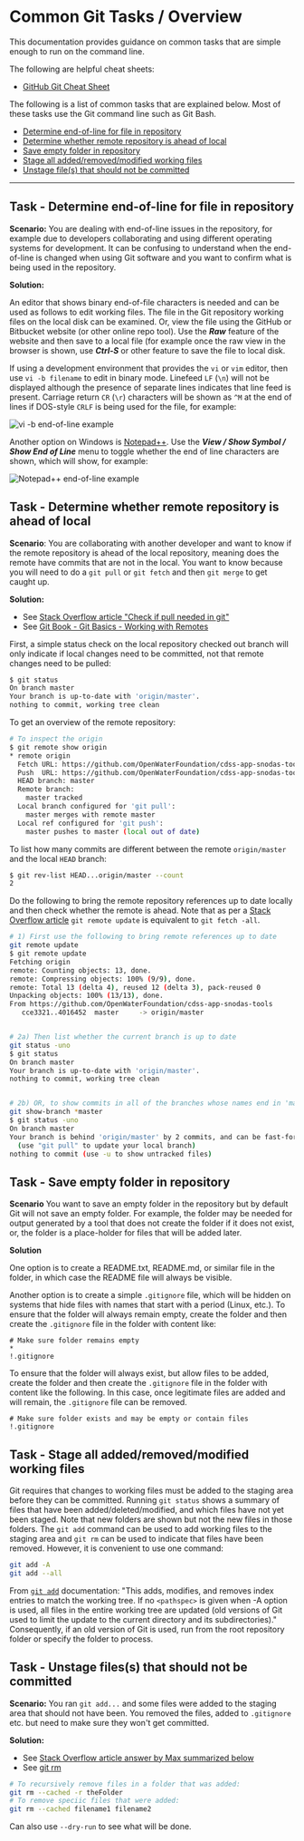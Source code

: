 # Common Git Tasks / Overview

This documentation provides guidance on common tasks that are simple enough to run on the command line.

The following are helpful cheat sheets:

* [GitHub Git Cheat Sheet](https://services.github.com/on-demand/downloads/github-git-cheat-sheet.pdf)

The following is a list of common tasks that are explained below.
Most of these tasks use the Git command line such as Git Bash.

* [Determine end-of-line for file in repository](#task-determine-end-of-line-for-file-in-repository)
* [Determine whether remote repository is ahead of local](#task-determine-whether-remote-repository-is-ahead-of-local)
* [Save empty folder in repository](#task-save-empty-folder-in-repository)
* [Stage all added/removed/modified working files](#task-stage-all-addedremovedmodified-working-files)
* [Unstage file(s) that should not be committed](#task-unstage-filess-that-should-not-be-committed)

------

## Task - Determine end-of-line for file in repository

**Scenario:**  You are dealing with end-of-line issues in the repository, for example due to developers
collaborating and using different operating systems for development.
It can be confusing to understand when the end-of-line is changed when using Git software
and you want to confirm what is being used in the repository.

**Solution:**

An editor that shows binary end-of-file characters is needed and can be used as follows to edit working files.
The file in the Git repository working files on the local disk can be examined.
Or, view the file using the GitHub or Bitbucket website (or other online repo tool).
Use the ***Raw*** feature of the website and then save to a local file
(for example once the raw view in the browser is shown, use ***Ctrl-S*** or other feature to save the file to local disk.

If using a development environment that provides the `vi` or `vim` editor, then use `vi -b filename` to edit in binary mode.
Linefeed `LF` (`\n`) will not be displayed although the presence of separate lines indicates that line feed is present.
Carriage return `CR` (`\r`) characters will be shown as `^M` at the end of lines
if DOS-style `CRLF` is being used for the file, for example:

![vi -b end-of-line example](overview-images/vi-b-end-of-line.png)

Another option on Windows is [Notepad++](https://notepad-plus-plus.org/).  Use the ***View / Show Symbol / Show End of Line*** menu to toggle
whether the end of line characters are shown, which will show, for example:

![Notepad++ end-of-line example](overview-images/notepadpp-end-of-line.png)

## Task - Determine whether remote repository is ahead of local

**Scenario**:  You are collaborating with another developer and want to know if the remote repository
is ahead of the local repository, meaning does the remote have commits that are not in the local.
You want to know because you will need to do a `git pull` or `git fetch` and then `git merge` to get caught up.

**Solution:**

* See [Stack Overflow article "Check if pull needed in git"](http://stackoverflow.com/questions/3258243/check-if-pull-needed-in-git)
* See [Git Book - Git Basics - Working with Remotes](https://git-scm.com/book/en/v2/Git-Basics-Working-with-Remotes)

First, a simple status check on the local repository checked out branch will only indicate if local changes need to be committed,
not that remote changes need to be pulled:

```bash
$ git status
On branch master
Your branch is up-to-date with 'origin/master'.
nothing to commit, working tree clean
```

To get an overview of the remote repository:


```bash
# To inspect the origin
$ git remote show origin
* remote origin
  Fetch URL: https://github.com/OpenWaterFoundation/cdss-app-snodas-tools.git
  Push  URL: https://github.com/OpenWaterFoundation/cdss-app-snodas-tools.git
  HEAD branch: master
  Remote branch:
    master tracked
  Local branch configured for 'git pull':
    master merges with remote master
  Local ref configured for 'git push':
    master pushes to master (local out of date)
```

To list how many commits are different between the remote `origin/master` and the local `HEAD` branch:

```bash
$ git rev-list HEAD...origin/master --count
2
```

Do the following to bring the remote repository references up to date locally and then check whether the remote is ahead.
Note that as per a [Stack Overflow article](http://stackoverflow.com/questions/2688251/what-is-the-difference-between-git-fetch-origin-and-git-remote-update-origin)
`git remote update` is equivalent to `git fetch -all`.


```bash
# 1) First use the following to bring remote references up to date
git remote update
$ git remote update
Fetching origin
remote: Counting objects: 13, done.
remote: Compressing objects: 100% (9/9), done.
remote: Total 13 (delta 4), reused 12 (delta 3), pack-reused 0
Unpacking objects: 100% (13/13), done.
From https://github.com/OpenWaterFoundation/cdss-app-snodas-tools
   cce3321..4016452  master     -> origin/master


# 2a) Then list whether the current branch is up to date
git status -uno
$ git status
On branch master
Your branch is up-to-date with 'origin/master'.
nothing to commit, working tree clean


# 2b) OR, to show commits in all of the branches whose names end in 'master' (such as 'master' and 'origin/master'):
git show-branch *master
$ git status -uno
On branch master
Your branch is behind 'origin/master' by 2 commits, and can be fast-forwarded.
  (use "git pull" to update your local branch)
nothing to commit (use -u to show untracked files)
```

## Task - Save empty folder in repository

**Scenario**  You want to save an empty folder in the repository but by default Git will not
save an empty folder.
For example, the folder may be needed for output generated by a tool that does not create the folder if it does not exist,
or, the folder is a place-holder for files that will be added later.

**Solution**

One option is to create a README.txt, README.md, or similar file in the folder, in which case the README file will always be visible.

Another option is to create a simple `.gitignore` file, which will be hidden on systems that hide files with names that start with a period (Linux, etc.).
To ensure that the folder will always remain empty, create the folder and then create the `.gitignore` file in the folder with content like:

```text
# Make sure folder remains empty
*
!.gitignore
```

To ensure that the folder will always exist, but allow files to be added,
create the folder and then create the `.gitignore` file in the folder with content like the following.
In this case, once legitimate files are added and will remain, the `.gitignore` file can be removed.

```text
# Make sure folder exists and may be empty or contain files
!.gitignore
```

## Task - Stage all added/removed/modified working files

Git requires that changes to working files must be added to the staging area before they can be committed.
Running `git status` shows a summary of files that have been added/deleted/modified,
and which files have not yet been staged.  Note that new folders are shown but not the new files in those folders.
The `git add` command can be used to add working files to the staging area and `git rm` can be used to indicate that files have been removed.
However, it is convenient to use one command:

```sh
git add -A
git add --all
```

From [`git add`](https://git-scm.com/docs/git-add) documentation:  "This adds, modifies, and removes index entries to match the working tree.
If no `<pathspec>` is given when -A option is used, all files in the entire working tree are updated
(old versions of Git used to limit the update to the current directory and its subdirectories)."
Consequently, if an old version of Git is used, run from the root repository folder or specify the folder to process.

## Task - Unstage files(s) that should not be committed

**Scenario:**  You ran `git add...` and some files were added to the staging area that should not have been.
You removed the files, added to `.gitignore` etc. but need to make sure they won't get committed.

**Solution:**

* See [Stack Overflow article answer by Max summarized below](http://stackoverflow.com/questions/19730565/how-to-remove-files-from-git-staging-area)
* See [git rm](https://git-scm.com/docs/git-rm)

```bash
# To recursively remove files in a folder that was added:
git rm --cached -r theFolder
# To remove speciic files that were added:
git rm --cached filename1 filename2
```

Can also use `--dry-run` to see what will be done.
